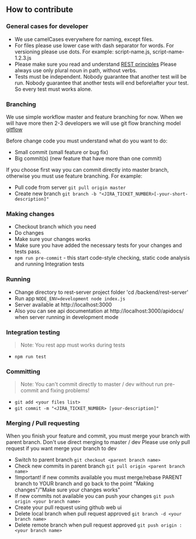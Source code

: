 ## How to contribute

### General cases for developer
* We use camelCases everywhere for naming, except files.
* For files please use lower case with dash separator for words. For versioning please use dots. For example: script-name.js, script-name-1.2.3.js
* Please make sure you read and understand [REST principles](http://www.vinaysahni.com/best-practices-for-a-pragmatic-restful-api) Please always use only plural noun in path, without verbs.
* Tests must be independent. Nobody guarantee that another test will be run. Nobody guarantee that another tests will end before\after your test. So every test must works alone.

### Branching

We use simple workflow master and feature branching for now.
When we will have more then 2-3 developers we will use git flow branching model [gitflow](https://github.com/nvie/gitflow)

Before change code you must understand what do you want to do:
* Small commit (small feature or bug fix)
* Big commit(s) (new feature that have more than one commit)

If you choose first way you can commit directly into master branch, otherwise you must use feature branching.
For example:

* Pull code from server `git pull origin master`
* Create new branch `git branch -b "<JIRA_TICKET_NUMBER>[-your-short-description]"`

### Making changes

* Checkout branch which you need
* Do changes
* Make sure your changes works
* Make sure you have added the necessary tests for your changes and tests pass.
* `npm run pre-commit` - this start code-style checking, static code analysis and running Integration tests

### Running
* Change directory to rest-server project folder 'cd <your app folder>/backend/rest-server'
* Run app `NODE_ENV=development node index.js`
* Server available at http://localhost:3000
* Also you can see api documentation at http://localhost:3000/apidocs/ when server running in development mode

### Integration testing
> Note: You rest app must works during tests
* `npm run test`

### Committing
> Note: You can't commit directly to master / dev without run pre-commit and fixing problems!

* `git add <your files list>`
* `git commit -m "<JIRA_TICKET_NUMBER> [your-description]"`

### Merging / Pull requesting

When you finish your feature and commit, you must merge your branch with parent branch.
Don't use direct merging to master / dev
Please use only pull request if you want merge your branch to dev

* Switch to parent branch `git checkout <parent branch name>`
* Check new commits in parent branch `git pull origin <parent branch name>`
* !Important! if new commits available you must merge/rebase PARENT branch to YOUR branch and go back to the point "Making changes"/"Make sure your changes works"
* If new commits not available you can push your changes `git push origin <your branch name>`
* Create your pull request using github web ui
* Delete local branch when pull request approved `git branch -d <your branch name>`
* Delete remote branch when pull request approved `git push origin :<your branch name>`
